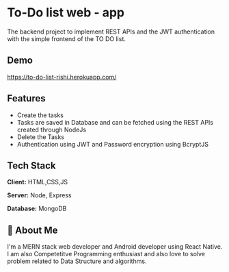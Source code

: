 
# To-Do list web - app

The backend project to implement REST APIs and the JWT authentication with the simple frontend of the TO DO list.






## Demo


https://to-do-list-rishi.herokuapp.com/
## Features

- Create the tasks
- Tasks are saved in Database and can be fetched using the REST APIs created through NodeJs
- Delete the Tasks
- Authentication using JWT and Password encryption using BcryptJS



## Tech Stack

**Client:** HTML,CSS,JS

**Server:** Node, Express

**Database:** MongoDB


## 🚀 About Me
I'm a MERN stack web developer and Android developer using React Native. I am also Competetitve Programming enthusiast and also love to solve problem related to Data Structure and algorithms.
